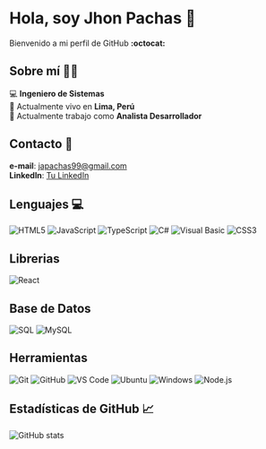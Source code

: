 # Hola, soy Jhon Pachas 👋

Bienvenido a mi perfil de GitHub **:octocat:**  

## Sobre mí 👨‍💻

:computer: **Ingeniero de Sistemas**  
:round_pushpin: Actualmente vivo en **Lima, Perú**  
:briefcase: Actualmente trabajo como **Analista Desarrollador**

## Contacto 🤝  

**e-mail**: japachas99@gmail.com   
**LinkedIn**: [Tu LinkedIn](https://www.linkedin.com/in/jhon-alexander-pachas-napa)

## Lenguajes 💻  

![HTML5](https://img.shields.io/badge/-HTML5-E34F26?style=flat&logo=html5&logoColor=white)
![JavaScript](https://img.shields.io/badge/-JavaScript-F7DF1E?style=flat&logo=javascript&logoColor=black)
![TypeScript](https://img.shields.io/badge/-TypeScript-3178C6?style=flat&logo=typescript&logoColor=white)
![C#](https://img.shields.io/badge/-C%23-239120?style=flat&logo=csharp&logoColor=white)
![Visual Basic](https://img.shields.io/badge/-Visual_Basic-9452C8?style=flat&logo=visual-basic&logoColor=white)
![CSS3](https://img.shields.io/badge/-CSS3-1572B6?style=flat&logo=css3&logoColor=white)

## Librerias  

![React](https://img.shields.io/badge/-React-61DAFB?style=flat&logo=react&logoColor=black)  

## Base de Datos  

![SQL](https://img.shields.io/badge/-SQL-003B57?style=flat&logo=mysql&logoColor=white)
![MySQL](https://img.shields.io/badge/-MySQL-4479A1?style=flat&logo=mysql&logoColor=white)  

## Herramientas  

![Git](https://img.shields.io/badge/-Git-F05032?style=flat&logo=git&logoColor=white)
![GitHub](https://img.shields.io/badge/-GitHub-181717?style=flat&logo=github&logoColor=white)
![VS Code](https://img.shields.io/badge/-VS_Code-007ACC?style=flat&logo=visualstudiocode&logoColor=white)
![Ubuntu](https://img.shields.io/badge/-Ubuntu-E95420?style=flat&logo=ubuntu&logoColor=white)
![Windows](https://img.shields.io/badge/-Windows-00A4EF?style=flat&logo=windows&logoColor=white)
![Node.js](https://img.shields.io/badge/-Node.js-339933?style=flat&logo=node.js&logoColor=white)

## Estadísticas de GitHub 📈  

![GitHub stats](https://github-readme-stats.vercel.app/api?username=JAPachas&show_icons=true&hide_title=true&count_private=true&hide=prs)
